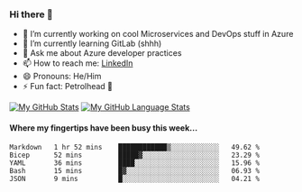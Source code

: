 ### Hi there 👋

- 🔭 I’m currently working on cool Microservices and DevOps stuff in Azure
- 🌱 I’m currently learning GitLab (shhh)
- 💬 Ask me about Azure developer practices
- 📫 How to reach me: [LinkedIn](https://www.linkedin.com/in/gordonbyers/)
- 😄 Pronouns: He/Him 
- ⚡ Fun fact: Petrolhead 🚙

[![My GitHub Stats](https://github-readme-stats.vercel.app/api/?username=gordonby&count_private=true&theme=tokyonight&showicons=true)]()
[![My GitHub Language Stats](https://github-readme-stats.vercel.app/api/top-langs/?username=gordonby&langs_count=5&theme=tokyonight)]()

#### Where my fingertips have been busy this week... 
<!--START_SECTION:waka-->

```text
Markdown   1 hr 52 mins    ████████████▒░░░░░░░░░░░░   49.62 %
Bicep      52 mins         █████▓░░░░░░░░░░░░░░░░░░░   23.29 %
YAML       36 mins         ████░░░░░░░░░░░░░░░░░░░░░   15.96 %
Bash       15 mins         █▓░░░░░░░░░░░░░░░░░░░░░░░   06.93 %
JSON       9 mins          █░░░░░░░░░░░░░░░░░░░░░░░░   04.21 %
```

<!--END_SECTION:waka-->
